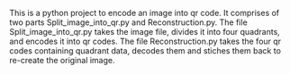 This is a python project to encode an image into qr code. It comprises of two parts Split_image_into_qr.py and Reconstruction.py. 
The file Split_image_into_qr.py takes the image file, divides it into four quadrants, and encodes it into qr codes.
The file Reconstruction.py takes the four qr codes containing quadrant data, decodes them and stiches them back to re-create the original image. 
